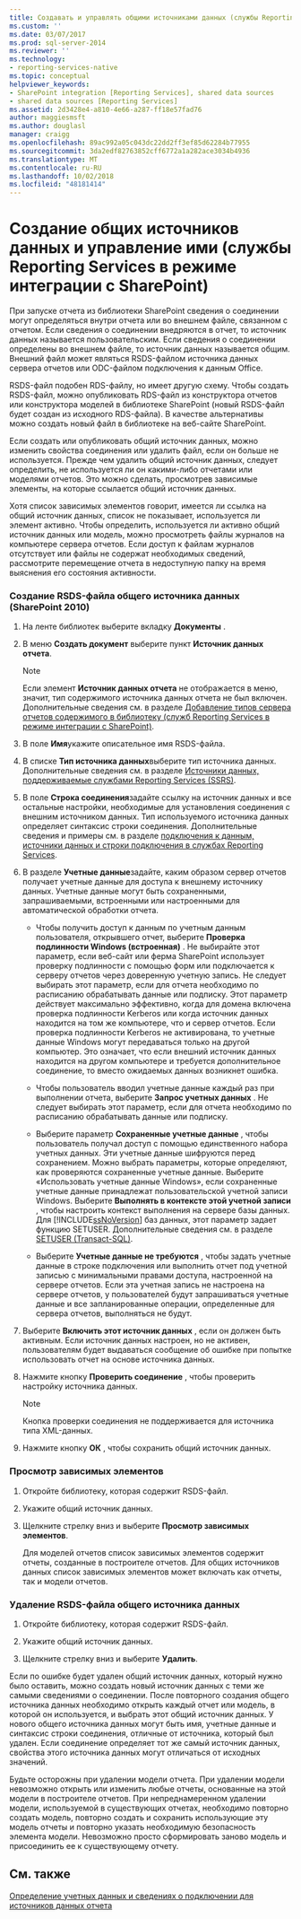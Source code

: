 ```yaml
---
title: Создавать и управлять общими источниками данных (службы Reporting Services в режиме интеграции с SharePoint) | Документация Майкрософт
ms.custom: ''
ms.date: 03/07/2017
ms.prod: sql-server-2014
ms.reviewer: ''
ms.technology:
- reporting-services-native
ms.topic: conceptual
helpviewer_keywords:
- SharePoint integration [Reporting Services], shared data sources
- shared data sources [Reporting Services]
ms.assetid: 2d3428e4-a810-4e66-a287-ff18e57fad76
author: maggiesmsft
ms.author: douglasl
manager: craigg
ms.openlocfilehash: 89ac992a05c043dc22dd2ff3ef85d62284b77955
ms.sourcegitcommit: 3da2edf82763852cff6772a1a282ace3034b4936
ms.translationtype: MT
ms.contentlocale: ru-RU
ms.lasthandoff: 10/02/2018
ms.locfileid: "48181414"
---
```

# <a name="create-and-manage-shared-data-sources-reporting-services-in-sharepoint-integrated-mode"></a>Создание общих источников данных и управление ими (службы Reporting Services в режиме интеграции с SharePoint)
  При запуске отчета из библиотеки SharePoint сведения о соединении могут определяться внутри отчета или во внешнем файле, связанном с отчетом. Если сведения о соединении внедряются в отчет, то источник данных называется пользовательским. Если сведения о соединении определены во внешнем файле, то источник данных называется общим. Внешний файл может являться RSDS-файлом источника данных сервера отчетов или ODC-файлом подключения к данным Office.  
  
 RSDS-файл подобен RDS-файлу, но имеет другую схему. Чтобы создать RSDS-файл, можно опубликовать RDS-файл из конструктора отчетов или конструктора моделей в библиотеке SharePoint (новый RSDS-файл будет создан из исходного RDS-файла). В качестве альтернативы можно создать новый файл в библиотеке на веб-сайте SharePoint.  
  
 Если создать или опубликовать общий источник данных, можно изменить свойства соединения или удалить файл, если он больше не используется. Прежде чем удалить общий источник данных, следует определить, не используется ли он какими-либо отчетами или моделями отчетов. Это можно сделать, просмотрев зависимые элементы, на которые ссылается общий источник данных.  
  
 Хотя список зависимых элементов говорит, имеется ли ссылка на общий источник данных, список не показывает, используется ли элемент активно. Чтобы определить, используется ли активно общий источник данных или модель, можно просмотреть файлы журналов на компьютере сервера отчетов. Если доступ к файлам журналов отсутствует или файлы не содержат необходимых сведений, рассмотрите перемещение отчета в недоступную папку на время выяснения его состояния активности.  
  
### <a name="to-create-a-shared-data-source-rsds-file-sharepoint-2010"></a>Создание RSDS-файла общего источника данных (SharePoint 2010)  
  
1.  На ленте библиотек выберите вкладку **Документы** .  
  
2.  В меню **Создать документ** выберите пункт **Источник данных отчета**.  
  
    > [!NOTE]  
    >  Если элемент **Источник данных отчета** не отображается в меню, значит, тип содержимого источника данных отчета не был включен. Дополнительные сведения см. в разделе [Добавление типов сервера отчетов содержимого в библиотеку &#40;служб Reporting Services в режиме интеграции с SharePoint&#41;](../../2014/reporting-services/add-reporting-services-content-types-to-a-sharepoint-library.md).  
  
3.  В поле **Имя**укажите описательное имя RSDS-файла.  
  
4.  В списке **Тип источника данных**выберите тип источника данных. Дополнительные сведения см. в разделе [Источники данных, поддерживаемые службами Reporting Services (SSRS)](create-deploy-and-manage-mobile-and-paginated-reports.md).  
  
5.  В поле **Строка соединения**задайте ссылку на источник данных и все остальные настройки, необходимые для установления соединения с внешним источником данных. Тип используемого источника данных определяет синтаксис строки соединения. Дополнительные сведения и примеры см. в разделе [подключения к данным, источники данных и строки подключения в службах Reporting Services](../../2014/reporting-services/data-connections-data-sources-and-connection-strings-in-reporting-services.md).  
  
6.  В разделе **Учетные данные**задайте, каким образом сервер отчетов получает учетные данные для доступа к внешнему источнику данных. Учетные данные могут быть сохраненными, запрашиваемыми, встроенными или настроенными для автоматической обработки отчета.  
  
    -   Чтобы получить доступ к данным по учетным данным пользователя, открывшего отчет, выберите **Проверка подлинности Windows (встроенная)** . Не выбирайте этот параметр, если веб-сайт или ферма SharePoint использует проверку подлинности с помощью форм или подключается к серверу отчетов через доверенную учетную запись. Не следует выбирать этот параметр, если для отчета необходимо по расписанию обрабатывать данные или подписку. Этот параметр действует максимально эффективно, когда для домена включена проверка подлинности Kerberos или когда источник данных находится на том же компьютере, что и сервер отчетов. Если проверка подлинности Kerberos не активирована, то учетные данные Windows могут передаваться только на другой компьютер. Это означает, что если внешний источник данных находится на другом компьютере и требуется дополнительное соединение, то вместо ожидаемых данных возникнет ошибка.  
  
    -   Чтобы пользователь вводил учетные данные каждый раз при выполнении отчета, выберите **Запрос учетных данных** . Не следует выбирать этот параметр, если для отчета необходимо по расписанию обрабатывать данные или подписку.  
  
    -   Выберите параметр **Сохраненные учетные данные** , чтобы пользователь получал доступ с помощью единственного набора учетных данных. Эти учетные данные шифруются перед сохранением. Можно выбрать параметры, которые определяют, как проверяются сохраненные учетные данные. Выберите «Использовать учетные данные Windows», если сохраненные учетные данные принадлежат пользовательской учетной записи Windows. Выберите **Выполнять в контексте этой учетной записи** , чтобы настроить контекст выполнения на сервере базы данных. Для [!INCLUDE[ssNoVersion](../includes/ssnoversion-md.md)] баз данных, этот параметр задает функцию SETUSER. Дополнительные сведения см. в разделе [SETUSER (Transact-SQL)](/sql/t-sql/statements/setuser-transact-sql).  
  
    -   Выберите **Учетные данные не требуются** , чтобы задать учетные данные в строке подключения или выполнить отчет под учетной записью с минимальными правами доступа, настроенной на сервере отчетов. Если эта учетная запись не настроена на сервере отчетов, у пользователей будут запрашиваться учетные данные и все запланированные операции, определенные для сервера отчетов, выполняться не будут.  
  
7.  Выберите **Включить этот источник данных** , если он должен быть активным. Если источник данных настроен, но не активен, пользователям будет выдаваться сообщение об ошибке при попытке использовать отчет на основе источника данных.  
  
8.  Нажмите кнопку **Проверить соединение** , чтобы проверить настройку источника данных.  
  
    > [!NOTE]  
    >  Кнопка проверки соединения не поддерживается для источника типа XML-данных.  
  
9. Нажмите кнопку **ОК** , чтобы сохранить общий источник данных.  
  
### <a name="to-view-dependent-items"></a>Просмотр зависимых элементов  
  
1.  Откройте библиотеку, которая содержит RSDS-файл.  
  
2.  Укажите общий источник данных.  
  
3.  Щелкните стрелку вниз и выберите **Просмотр зависимых элементов**.  
  
     Для моделей отчетов список зависимых элементов содержит отчеты, созданные в построителе отчетов. Для общих источников данных список зависимых элементов может включать как отчеты, так и модели отчетов.  
  
### <a name="to-delete-a-shared-data-source-rsds-file"></a>Удаление RSDS-файла общего источника данных  
  
1.  Откройте библиотеку, которая содержит RSDS-файл.  
  
2.  Укажите общий источник данных.  
  
3.  Щелкните стрелку вниз и выберите **Удалить**.  
  
 Если по ошибке будет удален общий источник данных, который нужно было оставить, можно создать новый источник данных с теми же самыми сведениями о соединении. После повторного создания общего источника данных необходимо открыть каждый отчет или модель, в которой он используется, и выбрать этот общий источник данных. У нового общего источника данных могут быть имя, учетные данные и синтаксис строки соединения, отличные от источника, который был удален. Если соединение определяет тот же самый источник данных, свойства этого источника данных могут отличаться от исходных значений.  
  
 Будьте осторожны при удалении модели отчета. При удалении модели невозможно открыть или изменить любые отчеты, основанные на этой модели в построителе отчетов. При непреднамеренном удалении модели, используемой в существующих отчетах, необходимо повторно создать модель, повторно создать и сохранить использующие эту модель отчеты и повторно указать необходимую безопасность элемента модели. Невозможно просто сформировать заново модель и присоединить ее к существующему отчету.  
  
## <a name="see-also"></a>См. также  
 [Определение учетных данных и сведениях о подключении для источников данных отчета](report-data/specify-credential-and-connection-information-for-report-data-sources.md)  
  
  
